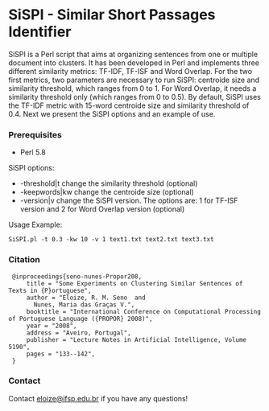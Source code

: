 # SiSPI - Similar Short Passages Identifier

SiSPI is a Perl script that aims at organizing sentences from one or multiple document into clusters. It has been developed in Perl and implements three different similarity metrics: TF-IDF, TF-ISF and Word Overlap. For the two first metrics, two parameters are necessary to run SiSPI: centroide size and similarity threshold, which ranges from 0 to 1. For Word Overlap, it needs a similarity threshold only (which ranges from 0 to 0.5).
By default, SiSPI uses the TF-IDF metric with 15-word centroide size and similarity threshold of 0.4. Next we present the SiSPI options and an example of use.

### Prerequisites
- Perl 5.8

SiSPI options:

- -threshold|t    change the similarity threshold (optional)
- -keepwords|kw	 change the centroide size (optional)
- -version|v 	 change the SiSPI version. The options are: 1 for TF-ISF version and 2 for Word Overlap version  (optional)

 Usage Example:
 
    SiSPI.pl -t 0.3 -kw 10 -v 1 text1.txt text2.txt text3.txt

### Citation

     @inproceedings{seno-nunes-Propor208,
         title = "Some Experiments on Clustering Similar Sentences of Texts in {P}ortuguese",
         author = "Eloize, R. M. Seno  and
           Nunes, Maria das Graças V.",
         booktitle = "International Conference on Computational Processing of Portuguese Language ({PROPOR} 2008)",
         year = "2008",
         address = "Aveiro, Portugal",
         publisher = "Lecture Notes in Artificial Intelligence, Volume 5190",
         pages = "133--142",
     }

### Contact
Contact eloize@ifsp.edu.br if you have any questions!
